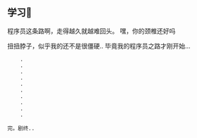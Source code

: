 ## 学习📒


程序员这条路啊，走得越久就越难回头。 嘿，你的颈椎还好吗        

扭扭脖子，似乎我的还不是很僵硬.. 毕竟我的程序员之路才刚开始...      

        .    
        .    
        .     
        .    
        .    
        .     
        .    
        .           
        .    
        .    

    完。剧终..
